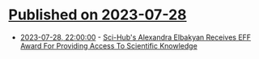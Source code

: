 # [Published on 2023-07-28](index.md)

* [2023-07-28, 22:00:00](https://yro.slashdot.org/story/23/07/28/2029239/sci-hubs-alexandra-elbakyan-receives-eff-award-for-providing-access-to-scientific-knowledge?utm_source=rss1.0mainlinkanon&utm_medium=feed) - [Sci-Hub's Alexandra Elbakyan Receives EFF Award For Providing Access To Scientific Knowledge](https://yro.slashdot.org/story/23/07/28/2029239/sci-hubs-alexandra-elbakyan-receives-eff-award-for-providing-access-to-scientific-knowledge?utm_source=rss1.0mainlinkanon&utm_medium=feed)
